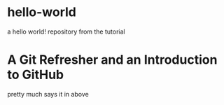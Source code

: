 # hello-world
a hello world! repository from the tutorial

# A Git Refresher and an Introduction to GitHub
pretty much says it in above
